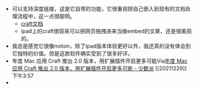 - 可以支持深度链接，这是它自带的功能，它很重视把自己嵌入到现有的文档处理流程中，这一点很聪明。
    - [craft文档](craftdocs://open?blockId=958BDD3A-4A7E-48C3-B28F-35E585008A17&spaceId=232703e1-7e5d-7fa2-5d58-cc17a246cadb)
    - ipad上的craft很容易可以把网页拖拽进来当做embed的文章，还是很美观的。
- 我总是感觉它很像notion，除了ipad版本体验更好以外，我还真的没有体会到它独特的价值。但是这款软件确实受到了很多好评。
- 年度 Mac 应用 Craft 推出 2.0 版本，用扩展插件开启更多可能Via[年度 Mac 应用 Craft 推出 2.0 版本，用扩展插件开启更多可能 - 少数派](https://sspai.com/post/70606) [[20211229]] 下午3:57
- 
